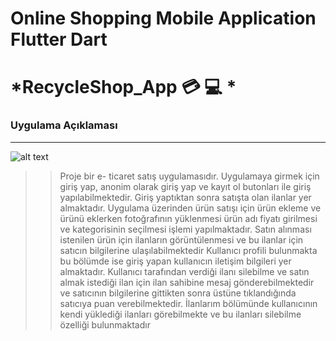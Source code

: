# Online Shopping Mobile Application Flutter Dart
# *RecycleShop_App :credit_card: :computer:		*

### Uygulama Açıklaması
------

![alt text](https://cdn.hosting.com.tr/blog/wp-content/uploads/2020/09/wordpress-ile-eticaret-yapma-dikkat-edilmesi-gereken-8-onemli-nokta.png)
>>Proje bir e- ticaret satış uygulamasıdır. Uygulamaya girmek için giriş yap, anonim olarak giriş yap ve kayıt ol butonları ile giriş yapılabilmektedir. Giriş yaptıktan sonra satışta olan ilanlar yer almaktadır. 
Uygulama üzerinden ürün satışı için ürün ekleme ve ürünü eklerken fotoğrafının yüklenmesi ürün adı fiyatı girilmesi ve kategorisinin seçilmesi işlemi yapılmaktadır.
Satın alınması istenilen ürün için ilanların görüntülenmesi ve bu ilanlar için satıcın bilgilerine ulaşılabilmektedir
 Kullanıcı profili bulunmakta bu bölümde ise giriş yapan kullanıcın iletişim bilgileri yer almaktadır.
Kullanıcı tarafından verdiği ilanı silebilme ve satın almak istediği ilan için ilan sahibine mesaj gönderebilmektedir ve satıcının bilgilerine gittikten sonra üstüne tıklandığında satıcıya puan verebilmektedir.
İlanlarım bölümünde kullanıcının kendi yüklediği ilanları görebilmekte ve bu ilanları silebilme özelliği bulunmaktadır



